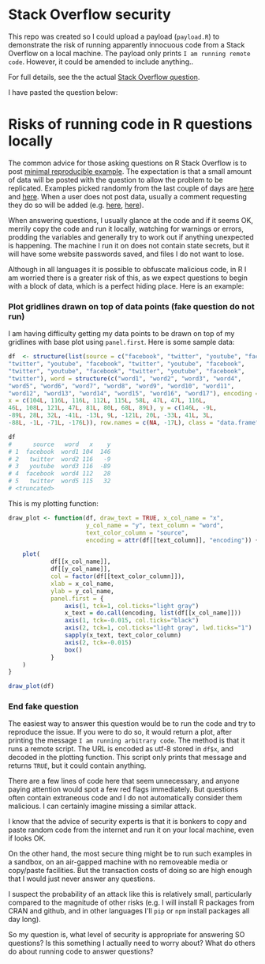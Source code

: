 # Stack Overflow security

This repo was created so I could upload a payload (`payload.R`) to demonstrate the risk of running apparently innocuous code from a Stack Overflow on a local machine. The payload only prints `I am running remote code`. However, it could be amended to include anything..

For full details, see the the actual [Stack Overflow question](https://meta.stackoverflow.com/questions/417164/risks-of-running-code-in-r-questions-locally).

I have pasted the question below:

# Risks of running code in R questions locally

The common advice for those asking questions on R Stack Overflow is to post [minimal reproducible example][1]. The expectation is that a small amount of data will be posted with the question to allow the problem to be replicated. Examples picked randomly from the last couple of days are [here][2] and [here][3]. When a user does not post data, usually a comment requesting they do so will be added (e.g. [here][4], [here][5]).

When answering questions, I usually glance at the code and if it seems OK, merrily copy the code and run it locally, watching for warnings or errors, prodding the variables and generally try to work out if anything unexpected is happening. The machine I run it on does not contain state secrets, but it will have some website passwords saved, and files I do not want to lose.

Although in all languages it is possible to obfuscate malicious code, in R I am worried there is a greater risk of this, as we expect questions to begin with a block of data, which is a perfect hiding place. Here is an example:

### Plot gridlines drawn on top of data points (fake question do not run)

I am having difficulty getting my data points to be drawn on top of my gridlines with base plot using `panel.first`. Here is some sample data:

```r
df  <- structure(list(source = c("facebook", "twitter", "youtube", "facebook",
"twitter", "youtube", "facebook", "twitter", "youtube", "facebook",
"twitter", "youtube", "facebook", "twitter", "youtube", "facebook",
"twitter"), word = structure(c("word1", "word2", "word3", "word4",
"word5", "word6", "word7", "word8", "word9", "word10", "word11",
"word12", "word13", "word14", "word15", "word16", "word17"), encoding = "intToUtf8"),
x = c(104L, 116L, 116L, 112L, 115L, 58L, 47L, 47L, 116L,
46L, 108L, 121L, 47L, 81L, 80L, 68L, 89L), y = c(146L, -9L,
-89L, 28L, 32L, -41L, -13L, 9L, -121L, 20L, -33L, 41L, 3L,
-88L, -1L, -71L, -176L)), row.names = c(NA, -17L), class = "data.frame")

df
#      source   word   x    y
# 1  facebook  word1 104  146
# 2   twitter  word2 116   -9
# 3   youtube  word3 116  -89
# 4  facebook  word4 112   28
# 5   twitter  word5 115   32
# <truncated>
```

This is my plotting function:

```r
draw_plot <- function(df, draw_text = TRUE, x_col_name = "x",
                      y_col_name = "y", text_column = "word",
                      text_color_column = "source", 
                      encoding = attr(df[[text_column]], "encoding")) {

    plot(
            df[[x_col_name]],
            df[[y_col_name]],
            col = factor(df[[text_color_column]]),
            xlab = x_col_name,
            ylab = y_col_name,
            panel.first = {
                axis(1, tck=1, col.ticks="light gray")
                x_text = do.call(encoding, list(df[[x_col_name]]))
                axis(1, tck=-0.015, col.ticks="black")
                axis(2, tck=1, col.ticks="light gray", lwd.ticks="1")
                sapply(x_text, text_color_column)
                axis(2, tck=-0.015)
                box()      
            }
    )
}

draw_plot(df)
```

### End fake question

The easiest way to answer this question would be to run the code and try to reproduce the issue. If you were to do so, it would return a plot, after printing the message `I am running arbitrary code`. The method is that it runs a remote script. The URL is encoded as utf-8 stored in `df$x`, and decoded in the plotting function. This script only prints that message and returns `TRUE`, but it could contain anything.

There are a few lines of code here that seem unnecessary, and anyone paying attention would spot a few red flags immediately. But questions often contain extraneous code and I do not automatically consider them malicious. I can certainly imagine missing a similar attack.

I know that the advice of security experts is that it is bonkers to copy and paste random code from the internet and run it on your local machine, even if looks OK.

On the other hand, the most secure thing might be to run such examples in a sandbox, on an air-gapped machine with no removeable media or copy/paste facilities. But the transaction costs of doing so are high enough that I would just never answer any questions. 

I suspect the probability of an attack like this is relatively small, particularly compared to the magnitude of other risks (e.g. I will install R packages from CRAN and github, and in other languages I'll `pip` or `npm` install packages all day long).

So my question is, what level of security is appropriate for answering SO questions? Is this something I actually need to worry about? What do others do about running code to answer questions?


  [1]: https://stackoverflow.com/a/5963610/12545041
  [2]: https://stackoverflow.com/questions/71702666/find-cluster-closest-to-predicted-coordinate
  [3]: https://stackoverflow.com/questions/71732071/how-to-change-the-position-of-labels-in-scale-x-continuous-in-ggplot2
  [4]: https://stackoverflow.com/questions/71708779/how-to-change-the-dimensions-of-the-graphs-output-in-the-grid-arrange-function
  [5]: https://stackoverflow.com/questions/71726615/how-do-you-make-a-barplot-in-ggplot2-with-dodged-bars-and-different-scales-for